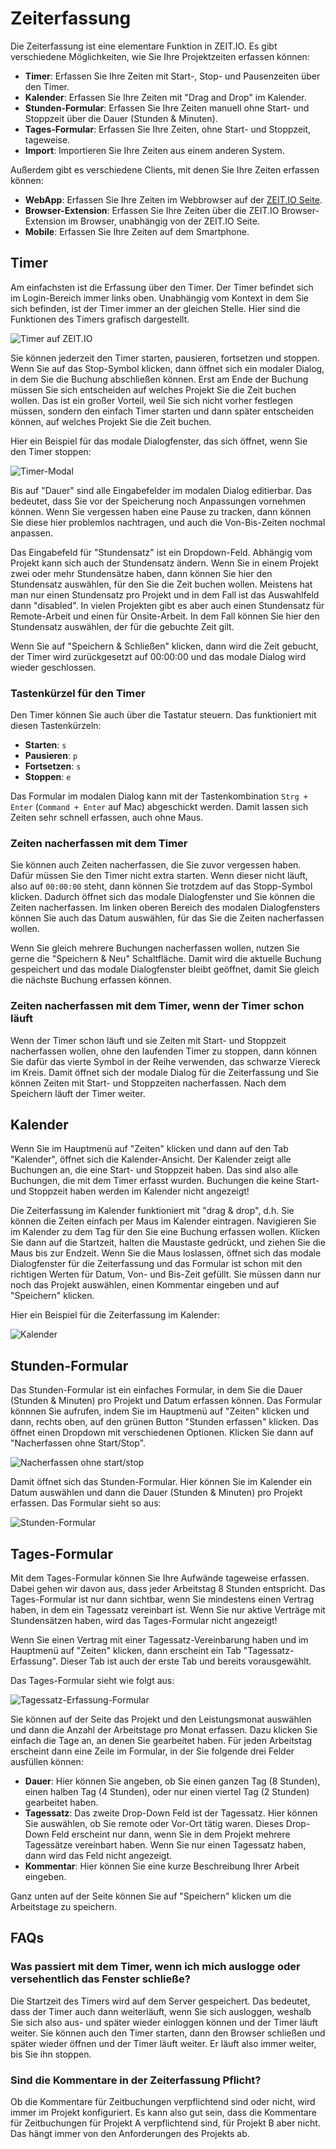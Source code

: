 # Zeiterfassung

Die Zeiterfassung ist eine elementare Funktion in ZEIT.IO. Es gibt verschiedene Möglichkeiten,
wie Sie Ihre Projektzeiten erfassen können:

- **Timer**: Erfassen Sie Ihre Zeiten mit Start-, Stop- und Pausenzeiten über den Timer.
- **Kalender**: Erfassen Sie Ihre Zeiten mit "Drag and Drop" im Kalender.
- **Stunden-Formular**: Erfassen Sie Ihre Zeiten manuell ohne Start- und Stoppzeit über die Dauer (Stunden & Minuten).
- **Tages-Formular**: Erfassen Sie Ihre Zeiten, ohne Start- und Stoppzeit, tageweise.
- **Import**: Importieren Sie Ihre Zeiten aus einem anderen System.

Außerdem gibt es verschiedene Clients, mit denen Sie Ihre Zeiten erfassen können:

- **WebApp**: Erfassen Sie Ihre Zeiten im Webbrowser auf der [ZEIT.IO Seite](https://zeit.io/de/).
- **Browser-Extension**: Erfassen Sie Ihre Zeiten über die ZEIT.IO Browser-Extension im Browser, unabhängig
  von der ZEIT.IO Seite.
- **Mobile**: Erfassen Sie Ihre Zeiten auf dem Smartphone.

## Timer

Am einfachsten ist die Erfassung über den Timer. 
Der Timer befindet sich im Login-Bereich immer links oben. 
Unabhängig vom Kontext in dem Sie sich befinden, ist der Timer immer an der gleichen Stelle. 
Hier sind die Funktionen des Timers grafisch dargestellt.

![Timer auf ZEIT.IO](../img/timer-functions.png)

Sie können jederzeit den Timer starten, pausieren, fortsetzen und stoppen. 
Wenn Sie auf das Stop-Symbol klicken, dann öffnet sich ein modaler Dialog, in dem Sie die Buchung abschließen können. 
Erst am Ende der Buchung müssen Sie sich entscheiden auf welches Projekt Sie die Zeit buchen wollen. 
Das ist ein großer Vorteil, weil Sie sich nicht vorher festlegen müssen, sondern den einfach Timer starten und dann später entscheiden können, auf welches Projekt Sie die Zeit buchen.

Hier ein Beispiel für das modale Dialogfenster, das sich öffnet, wenn Sie den Timer stoppen:

![Timer-Modal](../img/context-freelance/timer-dialog-01-de.png)

Bis auf "Dauer" sind alle Eingabefelder im modalen Dialog editierbar. 
Das bedeutet, dass Sie vor der Speicherung noch Anpassungen vornehmen können. 
Wenn Sie vergessen haben eine Pause zu tracken, dann können Sie diese hier problemlos nachtragen, und auch die Von-Bis-Zeiten nochmal anpassen.

Das Eingabefeld für "Stundensatz" ist ein Dropdown-Feld. 
Abhängig vom Projekt kann sich auch der Stundensatz ändern.
Wenn Sie in einem Projekt zwei oder mehr Stundensätze haben, dann können Sie hier den Stundensatz auswählen, für den Sie die Zeit buchen wollen. 
Meistens hat man nur einen Stundensatz pro Projekt und in dem Fall ist das Auswahlfeld dann "disabled". 
In vielen Projekten gibt es aber auch einen Stundensatz für Remote-Arbeit und einen für Onsite-Arbeit. 
In dem Fall können Sie hier den Stundensatz auswählen, der für die gebuchte Zeit gilt.

Wenn Sie auf "Speichern & Schließen" klicken, dann wird die Zeit gebucht, der Timer wird zurückgesetzt auf 00:00:00 und das modale Dialog wird wieder geschlossen.

### Tastenkürzel für den Timer

Den Timer können Sie auch über die Tastatur steuern. Das funktioniert mit diesen Tastenkürzeln:

- **Starten**: `s`
- **Pausieren**: `p`
- **Fortsetzen**: `s`
- **Stoppen**: `e`

Das Formular im modalen Dialog kann mit der Tastenkombination `Strg + Enter` (`Command + Enter` auf Mac) abgeschickt werden. 
Damit lassen sich Zeiten sehr schnell erfassen, auch ohne Maus.


### Zeiten nacherfassen mit dem Timer

Sie können auch Zeiten nacherfassen, die Sie zuvor vergessen haben. Dafür müssen Sie den Timer nicht extra starten. 
Wenn dieser nicht läuft, also auf `00:00:00` steht, dann können Sie trotzdem auf das Stopp-Symbol klicken.
Dadurch öffnet sich das modale Dialogfenster und Sie können die Zeiten nacherfassen. Im linken oberen Bereich des
modalen Dialogfensters können Sie auch das Datum auswählen, für das Sie die Zeiten nacherfassen wollen.

Wenn Sie gleich mehrere Buchungen nacherfassen wollen, nutzen Sie gerne die "Speichern & Neu" Schaltfläche. 
Damit wird die aktuelle Buchung gespeichert und das modale Dialogfenster bleibt geöffnet, damit Sie gleich die nächste Buchung erfassen können.

### Zeiten nacherfassen mit dem Timer, wenn der Timer schon läuft

Wenn der Timer schon läuft und sie Zeiten mit Start- und Stoppzeit nacherfassen wollen, ohne den laufenden Timer
zu stoppen, dann können Sie dafür das vierte Symbol in der Reihe verwenden, das schwarze Viereck im Kreis.
Damit öffnet sich der modale Dialog für die Zeiterfassung und Sie können Zeiten mit Start- und Stoppzeiten nacherfassen.
Nach dem Speichern läuft der Timer weiter.

## Kalender

Wenn Sie im Hauptmenü auf "Zeiten" klicken und dann auf den Tab "Kalender", öffnet sich die Kalender-Ansicht.
Der Kalender zeigt alle Buchungen an, die eine Start- und Stoppzeit haben. 
Das sind also alle Buchungen, die mit dem Timer erfasst wurden. 
Buchungen die keine Start- und Stoppzeit haben werden im Kalender nicht angezeigt!

Die Zeiterfassung im Kalender funktioniert mit "drag & drop", d.h. Sie können die Zeiten  einfach per Maus im Kalender eintragen. 
Navigieren Sie im Kalender zu dem Tag für den Sie eine Buchung erfassen wollen. 
Klicken Sie dann auf die Startzeit, halten die Maustaste gedrückt, und ziehen Sie die Maus bis zur Endzeit. 
Wenn Sie die Maus loslassen, öffnet sich das modale Dialogfenster für die Zeiterfassung und das Formular ist schon mit den richtigen Werten für Datum, Von- und Bis-Zeit gefüllt. 
Sie müssen dann nur noch das Projekt auswählen, einen Kommentar eingeben und auf "Speichern" klicken.

Hier ein Beispiel für die Zeiterfassung im Kalender:

![Kalender](../img/context-freelance/calendar-01-de.gif)


## Stunden-Formular

Das Stunden-Formular ist ein einfaches Formular, in dem Sie die Dauer (Stunden & Minuten) pro Projekt und Datum erfassen können. 
Das Formular könnnen Sie aufrufen, indem Sie im Hauptmenü auf "Zeiten" klicken und dann, rechts oben, auf den grünen Button "Stunden erfassen" klicken. 
Das öffnet einen Dropdown mit verschiedenen Optionen. Klicken Sie dann auf "Nacherfassen ohne Start/Stop".

![Nacherfassen ohne start/stop](../img/context-freelance/hour-form-01-de.png)

Damit öffnet sich das Stunden-Formular. Hier können Sie im Kalender ein Datum auswählen und dann die Dauer
(Stunden & Minuten) pro Projekt erfassen. Das Formular sieht so aus:

![Stunden-Formular](../img/context-freelance/hour-form-02-de.png)


## Tages-Formular

Mit dem Tages-Formular können Sie Ihre Aufwände tageweise erfassen. 
Dabei gehen wir davon aus, dass jeder Arbeitstag 8 Stunden entspricht. 
Das Tages-Formular ist nur dann sichtbar, wenn Sie mindestens einen Vertrag haben, in dem ein Tagessatz vereinbart ist. 
Wenn Sie nur aktive Verträge mit Stundensätzen haben, wird das Tages-Formular nicht angezeigt!

Wenn Sie einen Vertrag mit einer Tagessatz-Vereinbarung haben und im Hauptmenü auf "Zeiten" klicken, dann erscheint ein Tab "Tagessatz-Erfassung". 
Dieser Tab ist auch der erste Tab und bereits vorausgewählt.

Das Tages-Formular sieht wie folgt aus:

![Tagessatz-Erfassung-Formular](../img/context-freelance/day-form-01-de.png)

Sie können auf der Seite das Projekt und den Leistungsmonat auswählen und dann die Anzahl der Arbeitstage pro Monat erfassen. 
Dazu klicken Sie einfach die Tage an, an denen Sie gearbeitet haben. 
Für jeden Arbeitstag erscheint dann eine Zeile im Formular, in der Sie folgende drei Felder ausfüllen können:

- **Dauer**: Hier können Sie angeben, ob Sie einen ganzen Tag (8 Stunden), einen halben Tag (4 Stunden), 
  oder nur einen viertel Tag (2 Stunden) gearbeitet haben.
- **Tagessatz**: Das zweite Drop-Down Feld ist der Tagessatz. Hier können Sie auswählen, ob Sie remote oder Vor-Ort tätig 
  waren. Dieses Drop-Down Feld erscheint nur dann, wenn Sie in dem Projekt mehrere Tagessätze vereinbart haben.
  Wenn Sie nur einen Tagessatz haben, dann wird das Feld nicht angezeigt.
- **Kommentar**: Hier können Sie eine kurze Beschreibung Ihrer Arbeit eingeben.

Ganz unten auf der Seite können Sie auf "Speichern" klicken um die Arbeitstage zu speichern.

## FAQs

### Was passiert mit dem Timer, wenn ich mich auslogge oder versehentlich das Fenster schließe?

Die Startzeit des Timers wird auf dem Server gespeichert. 
Das bedeutet, dass der Timer auch dann weiterläuft, wenn Sie sich ausloggen, weshalb Sie sich also aus- und später wieder einloggen können und der Timer läuft weiter. 
Sie können auch den Timer starten, dann den Browser schließen und später wieder öffnen und der Timer läuft weiter. 
Er läuft also immer weiter, bis Sie ihn stoppen.

### Sind die Kommentare in der Zeiterfassung Pflicht?

Ob die Kommentare für Zeitbuchungen verpflichtend sind oder nicht, wird immer im Projekt konfiguriert. 
Es kann also gut sein, dass die Kommentare für Zeitbuchungen für Projekt A verpflichtend sind, für Projekt B aber nicht. 
Das hängt immer von den Anforderungen des Projekts ab.
